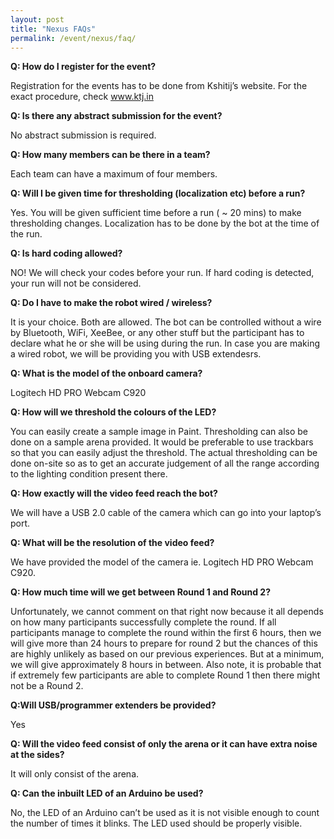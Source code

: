 ```yaml
---
layout: post
title: "Nexus FAQs"
permalink: /event/nexus/faq/
---
```


**Q: How do I register for the event?**

Registration for the events has to be done from Kshitij’s website. For the exact procedure, check www.ktj.in


**Q: Is there any abstract submission for the event?**

No abstract submission is required.


**Q: How many members can be there in a team?**

Each team can have a maximum of four members.


**Q: Will I be given time for thresholding (localization etc) before a run?**

Yes. You will be given sufficient time before a run ( ~ 20 mins) to make thresholding changes. Localization has to be done by the bot at the time of the run.


**Q: Is hard coding allowed?**

NO! We will check your codes before your run. If hard coding is detected, your run will not be considered.


**Q: Do I have to make the robot wired / wireless?**

It is your choice. Both are allowed. The bot can be controlled without a wire by Bluetooth, WiFi, XeeBee, or any other stuff but the participant has to declare what he or she will be using during the run. In case you are making a wired robot, we will be providing you with USB extendesrs.


**Q: What is the model of the onboard camera?**

Logitech HD PRO Webcam C920


**Q: How will we threshold the colours of the LED?**

You can easily create a sample image in Paint. Thresholding can also be done on a sample arena provided. It would be preferable to use trackbars so that you can easily adjust the threshold. The actual thresholding can be done on-site so as to get an accurate judgement of all the range according to the lighting condition present there.


**Q: How exactly will the video feed reach the bot?**

We will have a USB 2.0 cable of the camera which can go into your laptop’s port.


**Q: What will be the resolution of the video feed?**

We have provided the model of the camera ie. Logitech HD PRO Webcam C920.


**Q: How much time will we get between Round 1 and Round 2?**

Unfortunately, we cannot comment on that right now because it all depends on how many participants successfully complete the round. If all participants manage to complete the round within the first 6 hours, then we will give more than 24 hours to prepare for round 2 but the chances of this are highly unlikely as based on our previous experiences. But at a minimum, we will give approximately 8 hours in between. Also note, it is probable that if extremely few participants are able to complete Round 1 then there might not be a Round 2.


**Q:Will USB/programmer extenders be provided?**

Yes


**Q: Will the video feed consist of only the arena or it can have extra noise at the sides?**

It will only consist of the arena.


**Q: Can the inbuilt LED of an Arduino be used?**

No, the LED of an Arduino can’t be used as it is not visible enough to count the number of times it blinks. The LED used should be properly visible.

